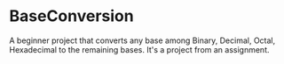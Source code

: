 # BaseConversion
A beginner project that converts any base among Binary, Decimal, Octal, Hexadecimal to the remaining bases.
It's a project from an assignment.
